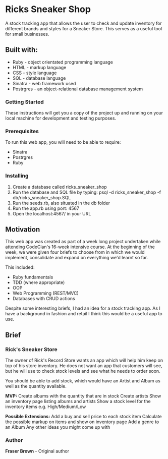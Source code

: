 # Ricks Sneaker Shop

A stock tracking app that allows the user to check and update inventory for different brands and styles for a Sneaker Store. This serves as a useful tool for small businesses.

## Built with:

- Ruby - object orientated programming language
- HTML - markup language
- CSS - style language
- SQL - database language
- Sinatra - web framework used
- Postrgres - an object-relational database management system

### Getting Started

These instructions will get you a copy of the project up and running on your local machine for development and testing purposes.

### Prerequisites

To run this web app, you will need to be able to require:

- Sinatra
- Postrgres
- Ruby

### Installing

1. Create a database called ricks_sneaker_shop
2. Run the database and SQL file by typing: psql -d ricks_sneaker_shop -f db/ricks_sneaker_shop.SQL
3. Run the seeds.rb, also situated in the db folder
4. Run the app.rb using port: 4567
5. Open the localhost:4567/ in your URL


## Motivation

This web app was created as part of a week long project undertaken while attending CodeClan's 16-week intensive course. At the beginning of the week, we were given four briefs to choose from in which we would implement, consolidate and expand on everything we'd learnt so far.

This included:

- Ruby fundamentals
- TDD (where appropriate)
- OOP
- Web Programming (REST/MVC)
- Databases with CRUD actions

Despite some interesting briefs, I had an idea for a stock tracking app. As I have a background in fashion and retail I think this would be a useful app to use.

## Brief

### Rick's Sneaker Store
The owner of Rick's Record Store wants an app which will help him keep on top of his store inventory. He does not want an app that customers will see, but he will use to check stock levels and see what he needs to order soon.

You should be able to add stock, which would have an Artist and Album as well as the quantity available.

**MVP:**
Create albums with the quantity that are in stock
Create artists
Show an inventory page listing albums and artists
Show a stock level for the inventory items e.g. High/Medium/Low

**Possible Extensions:**
Add a buy and sell price to each stock item
Calculate the possible markup on items and show on inventory page
Add a genre to an Album
Any other ideas you might come up with


### Author
**Fraser Brown** - Original author
